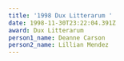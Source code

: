 ```yaml
---
title: '1998 Dux Litterarum '
date: 1998-11-30T23:22:04.391Z
award: Dux Litterarum
person1_name: Deanne Carson
person2_name: Lillian Mendez
---
```



